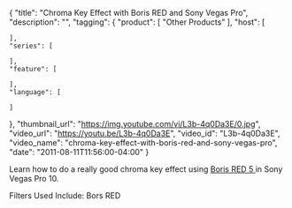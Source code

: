 {
  "title": "Chroma Key Effect with Boris RED and Sony Vegas Pro",
  "description": "",
  "tagging": {
    "product": [
      "Other Products"
    ],
    "host": [

    ],
    "series": [

    ],
    "feature": [

    ],
    "language": [

    ]
  },
  "thumbnail_url": "https://img.youtube.com/vi/L3b-4q0Da3E/0.jpg",
  "video_url": "https://youtu.be/L3b-4q0Da3E",
  "video_id": "L3b-4q0Da3E",
  "video_name": "chroma-key-effect-with-boris-red-and-sony-vegas-pro",
  "date": "2011-08-11T11:56:00-04:00"
}

Learn how to do a really good chroma key effect using [ Boris RED 5 ](/products/red/) in Sony Vegas Pro 10.

Filters Used Include: Bors RED
